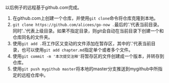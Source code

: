 以后例子的远程基于github.com完成。
1. 在github.com上创建一个仓库，并使用`git clone`命令将仓库克隆到本地。
1. `git clone https://github.com/alicees/go-now .`最后的'.'代表当前目录。同时'..'代表上级目录。如果不指定目录，则git会自动在当前目录下创建一个和仓库同名的文件夹。
1. 使用`git add .`将工作区又变动的文件添加在暂存区，其中的'.'代表当前目录，也可以使用`git add chapter.md`指定单个或者多个文件。
1. 使用`git commit -m '本次提交注释'`将暂存区的文件创建成一个版本，并转存到仓库。
1. 使用`git push mygithub master`将本地的master分支推送到mygithub中所指定的远程仓库中。